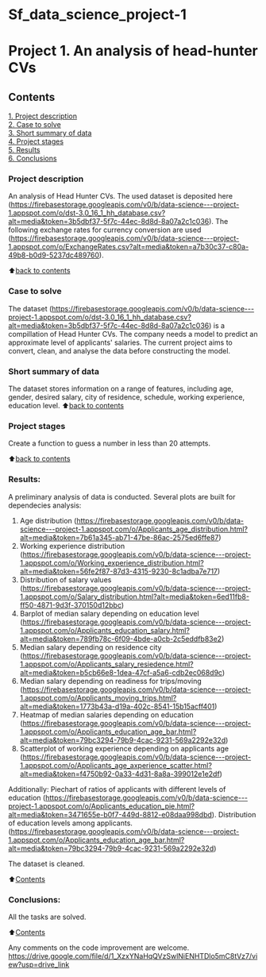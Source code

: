 # Sf_data_science_project-1

# Project 1. An analysis of head-hunter CVs

## Contents  
[1. Project description](https://github.com/dv-nova/sf_data_science/tree/main/project_1/README.md#Project-description)  
[2. Case to solve](https://github.com/dv-nova/sf_data_science/tree/main/project_1/README.md#Case-to-solve)  
[3. Short summary of data](https://github.com/dv-nova/sf_data_science/tree/main/project_1/README.md#Short-summary-of-data)  
[4. Project stages](https://github.com/dv-nova/sf_data_science/tree/main/project_1/README.md#Project-stages)  
[5. Results](https://github.com/dv-nova/sf_data_science/tree/main/project_1/README.md#Results)    
[6. Conclusions](https://github.com/dv-nova/sf_data_science/tree/main/project_1/README.md#Conclusions) 

### Project description    
An analysis of Head Hunter CVs. The used dataset is deposited here (https://firebasestorage.googleapis.com/v0/b/data-science---project-1.appspot.com/o/dst-3.0_16_1_hh_database.csv?alt=media&token=3b5dbf37-5f7c-44ec-8d8d-8a07a2c1c036). The following exchange rates for currency conversion are used (https://firebasestorage.googleapis.com/v0/b/data-science---project-1.appspot.com/o/ExchangeRates.csv?alt=media&token=a7b30c37-c80a-49b8-b0d9-5237dc489760).

:arrow_up:[back to contents](_)


### Case to solve    
The dataset (https://firebasestorage.googleapis.com/v0/b/data-science---project-1.appspot.com/o/dst-3.0_16_1_hh_database.csv?alt=media&token=3b5dbf37-5f7c-44ec-8d8d-8a07a2c1c036) is a compillation of Head Hunter CVs. The company needs a model to predict an approximate level of applicants' salaries. 
The current project aims to convert, clean, and analyse the data before constructing the model.



### Short summary of data
The dataset stores information on a range of features, including age, gender, desired salary, city of residence, schedule, working experience, education level.
:arrow_up:[back to contents](https://github.com/dv-nova/sf_data_science/tree/main/project_1/README.md#Contents)


### Project stages  
Create a function to guess a number in less than 20 attempts.

:arrow_up:[back to contents](https://github.com/dv-nova/sf_data_science/tree/main/project_1/README.md#Contents)


### Results:  
A preliminary analysis of data is conducted. Several plots are built for dependecies analysis:
1) Age distribution (https://firebasestorage.googleapis.com/v0/b/data-science---project-1.appspot.com/o/Applicants_age_distribution.html?alt=media&token=7b61a345-ab71-47be-86ac-2575ed6ffe87)
2) Working experience distribution (https://firebasestorage.googleapis.com/v0/b/data-science---project-1.appspot.com/o/Working_experience_distribution.html?alt=media&token=56fe2f87-87d3-4315-9230-8c1adba7e717)
3) Distribution of salary values (https://firebasestorage.googleapis.com/v0/b/data-science---project-1.appspot.com/o/Salary_distribution.html?alt=media&token=6ed11fb8-ff50-4871-9d3f-370150d12bbc)
4) Barplot of median salary depending on education level (https://firebasestorage.googleapis.com/v0/b/data-science---project-1.appspot.com/o/Applicants_education_salary.html?alt=media&token=789fb78c-6f09-4bde-a0cb-2c5eddfb83e2)
5) Median salary depending on residence city (https://firebasestorage.googleapis.com/v0/b/data-science---project-1.appspot.com/o/Applicants_salary_resiedence.html?alt=media&token=b5cb66e8-1dea-47cf-a5a6-cdb2ec068d9c)
6) Median salary depending on readiness for trips/moving (https://firebasestorage.googleapis.com/v0/b/data-science---project-1.appspot.com/o/Applicants_moving_trips.html?alt=media&token=1773b43a-d19a-402c-8541-15b15acff401)
7) Heatmap of median salaries depending on education (https://firebasestorage.googleapis.com/v0/b/data-science---project-1.appspot.com/o/Applicants_education_age_bar.html?alt=media&token=79bc3294-79b9-4cac-9231-569a2292e32d)
8) Scatterplot of working experience depending on applicants age (https://firebasestorage.googleapis.com/v0/b/data-science---project-1.appspot.com/o/Applicants_age_axperience_scatter.html?alt=media&token=f4750b92-0a33-4d31-8a8a-399012e1e2df)

 Additionally:
Piechart of ratios of applicants with different levels of education (https://firebasestorage.googleapis.com/v0/b/data-science---project-1.appspot.com/o/Applicants_education_pie.html?alt=media&token=3471655e-b0f7-449d-8812-e08daa998dbd). Distribution of education levels among applicants. (https://firebasestorage.googleapis.com/v0/b/data-science---project-1.appspot.com/o/Applicants_education_age_bar.html?alt=media&token=79bc3294-79b9-4cac-9231-569a2292e32d)


The dataset is cleaned. 

:arrow_up:[Contents](https://github.com/dv-nova/sf_data_science/tree/main/project_1/README.md#Contents)


### Conclusions:  
All the tasks are solved.

:arrow_up:[Contents](https://github.com/dv-nova/sf_data_science/tree/main/project_0_HW/README.md#Contents)


Any comments on the code improvement are welcome. 
https://drive.google.com/file/d/1_XzxYNaHqQVzSwlNiENHTDlo5mC8tVz7/view?usp=drive_link
